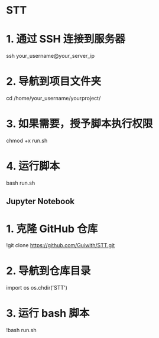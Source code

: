 # STT
 
# 1. 通过 SSH 连接到服务器
ssh your_username@your_server_ip

# 2. 导航到项目文件夹
cd /home/your_username/yourproject/

# 3. 如果需要，授予脚本执行权限
chmod +x run.sh

# 4. 运行脚本
bash run.sh

## Jupyter Notebook

# 1. 克隆 GitHub 仓库
!git clone https://github.com/Guiwith/STT.git

# 2. 导航到仓库目录
import os
os.chdir('STT')

# 3. 运行 bash 脚本
!bash run.sh
